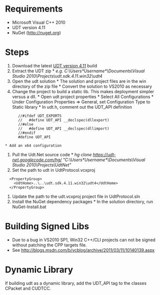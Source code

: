 # Requirements #

  * Microsoft Visual C++ 2010
  * UDT version 4.11
  * NuGet (http://nuget.org)

# Steps #

  1. Download the latest [UDT version 4.11](http://sourceforge.net/projects/udt/files/udt/4.11/) build
  1. Extract the UDT zip
    * _e.g. C:\Users\**Username**\Documents\Visual Studio 2010\Projects\udt.sdk.4.11.win32\udt4_
  1. Open the udt solution
    * The solution and project files are in the win directory of the zip file
    * Convert the solution to VS2010 as necessary
  1. Change the project to build a static lib. This makes deployment simpler versus a dll.
    * Open udt project properties
    * Select All Configurations
    * Under Configuration Properties => General, set Configuration Type to Static library
    * In udt.h, comment out the UDT\_API definition
```
      //#ifdef UDT_EXPORTS
      //   #define UDT_API __declspec(dllexport)
      //#else
      //   #define UDT_API __declspec(dllimport)
      //#endif
      #define UDT_API
```
    * Add an x64 configuration
  1. Pull the Udt.Net source code
    * _hg clone https://udt-net.googlecode.com/hg/ "C:\Users\**Username**\Documents\Visual Studio 2010\Projects\UdtNet"_
  1. Set the path to udt in UdtProtocol.vcxproj
```
  <PropertyGroup>
    <UdtHome>..\..\udt.sdk.4.11.win32\udt4</UdtHome>
  </PropertyGroup>
```
  1. Update the path to the udt.vcxproj project file in UdtProtocol.sln
  1. Install the NuGet dependency packages
    * In the solution directory, run NuGet-Install.bat

# Building Signed Libs #

  * Due to a bug in VS2010 SP1, Win32 C++/CLI projects can not be signed without patching the CPP targets file.
  * See http://blogs.msdn.com/b/vcblog/archive/2011/03/11/10140139.aspx

# Dynamic Library #
If building udt as a dynamic library, add the UDT\_API tag to the classes CPacket and CUDTCC.